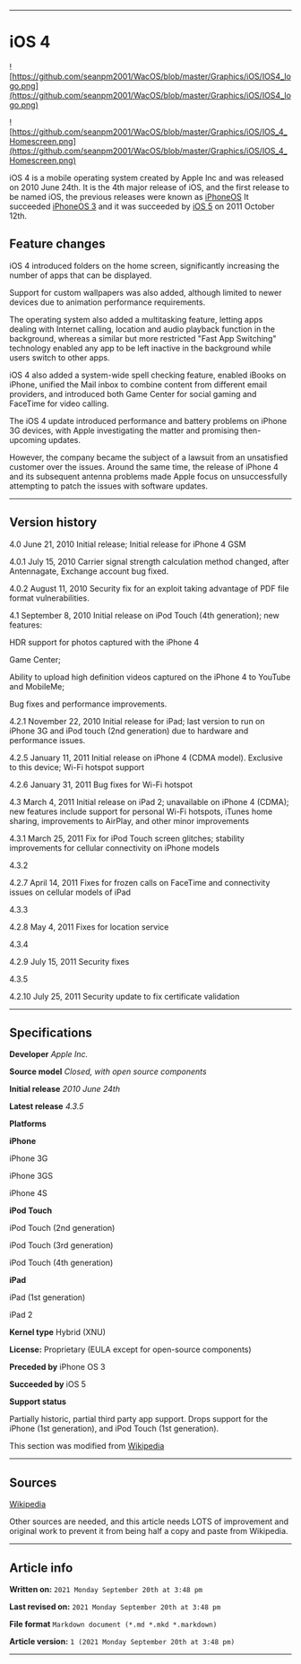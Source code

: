   
***

# iOS 4

<!--
<details>
<summary><p>[Click/tap here to expand/collapse</p>
<p>the dropdown containing the iOS 4 logo</p></summary>
!-->

![https://github.com/seanpm2001/WacOS/blob/master/Graphics/iOS/IOS4_logo.png](https://github.com/seanpm2001/WacOS/blob/master/Graphics/iOS/IOS4_logo.png)

<!-- Image is small enough and not too intrusive, so the dropdown isn't needed this time.
</details>
!-->

![https://github.com/seanpm2001/WacOS/blob/master/Graphics/iOS/IOS_4_Homescreen.png](https://github.com/seanpm2001/WacOS/blob/master/Graphics/iOS/IOS_4_Homescreen.png)

iOS 4 is a mobile operating system created by Apple Inc and was released on 2010 June 24th. It is the 4th major release of iOS, and the first release to be named iOS, the previous releases were known as [iPhoneOS](https://github.com/seanpm2001/WacOS/wiki/iPhoneOS-Version-History) It succeeded [iPhoneOS 3](https://github.com/seanpm2001/WacOS/wiki/iPhoneOS-3) and it was succeeded by [iOS 5](https://github.com/seanpm2001/WacOS/wiki/iOS_5) on 2011 October 12th.

## Feature changes

iOS 4 introduced folders on the home screen, significantly increasing the number of apps that can be displayed.

Support for custom wallpapers was also added, although limited to newer devices due to animation performance requirements.

The operating system also added a multitasking feature, letting apps dealing with Internet calling, location and audio playback function in the background, whereas a similar but more restricted "Fast App Switching" technology enabled any app to be left inactive in the background while users switch to other apps.

iOS 4 also added a system-wide spell checking feature, enabled iBooks on iPhone, unified the Mail inbox to combine content from different email providers, and introduced both Game Center for social gaming and FaceTime for video calling.

The iOS 4 update introduced performance and battery problems on iPhone 3G devices, with Apple investigating the matter and promising then-upcoming updates.

However, the company became the subject of a lawsuit from an unsatisfied customer over the issues. Around the same time, the release of iPhone 4 and its subsequent antenna problems made Apple focus on unsuccessfully attempting to patch the issues with software updates.

***

## Version history

4.0 June 21, 2010 Initial release; Initial release for iPhone 4 GSM

4.0.1 July 15, 2010 Carrier signal strength calculation method changed, after Antennagate, Exchange account bug fixed.

4.0.2 August 11, 2010 	Security fix for an exploit taking advantage of PDF file format vulnerabilities.

4.1 September 8, 2010 	Initial release on iPod Touch (4th generation); new features:

HDR support for photos captured with the iPhone 4

Game Center;

Ability to upload high definition videos captured on the iPhone 4 to YouTube and MobileMe;

Bug fixes and performance improvements.

4.2.1 November 22, 2010	Initial release for iPad; last version to run on iPhone 3G and iPod touch (2nd generation) due to hardware and performance issues.

4.2.5 January 11, 2011 	Initial release on iPhone 4 (CDMA model). Exclusive to this device; Wi-Fi hotspot support

4.2.6 January 31, 2011 	Bug fixes for Wi-Fi hotspot

4.3 March 4, 2011 Initial release on iPad 2; unavailable on iPhone 4 (CDMA); new features include support for personal Wi-Fi hotspots, iTunes home sharing, improvements to AirPlay, and other minor improvements

4.3.1 March 25, 2011 	Fix for iPod Touch screen glitches; stability improvements for cellular connectivity on iPhone models

4.3.2

4.2.7 April 14, 2011 	Fixes for frozen calls on FaceTime and connectivity issues on cellular models of iPad

4.3.3

4.2.8 May 4, 2011 	Fixes for location service

4.3.4

4.2.9 July 15, 2011 	Security fixes

4.3.5

4.2.10 July 25, 2011 	Security update to fix certificate validation

***

## Specifications

**Developer**	_Apple Inc._

**Source model**	_Closed, with open source components_

**Initial release**	_2010 June 24th_

**Latest release**	_4.3.5_

**Platforms**

**iPhone**

iPhone 3G

iPhone 3GS

iPhone 4S

**iPod Touch**

iPod Touch (2nd generation)

iPod Touch (3rd generation)

iPod Touch (4th generation)

**iPad**

iPad (1st generation)

iPad 2

**Kernel type**	Hybrid (XNU)

**License:**	Proprietary (EULA except for open-source components)

**Preceded by**	iPhone OS 3

**Succeeded by**	iOS 5

**Support status**

Partially historic, partial third party app support. Drops support for the iPhone (1st generation), and iPod Touch (1st generation).

This section was modified from [Wikipedia](https://en.wikipedia.org/wiki/IOS_4)

***

## Sources

[Wikipedia](https://en.wikipedia.org/wiki/IOS_4/)

Other sources are needed, and this article needs LOTS of improvement and original work to prevent it from being half a copy and paste from Wikipedia.

***

## Article info

**Written on:** `2021 Monday September 20th at 3:48 pm`

**Last revised on:** `2021 Monday September 20th at 3:48 pm`

**File format** `Markdown document (*.md *.mkd *.markdown)`

**Article version:** `1 (2021 Monday September 20th at 3:48 pm)`

***
